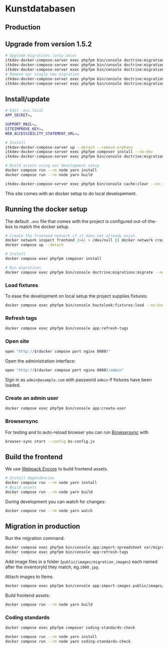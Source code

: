 # Kunstdatabasen

## Production

## Upgrade from version 1.5.2

```sh
# Upgrade migrations (only once)
itkdev-docker-compose-server exec phpfpm bin/console doctrine:migrations:list
itkdev-docker-compose-server exec phpfpm bin/console doctrine:migrations:sync-metadata-storage
itkdev-docker-compose-server exec phpfpm bin/console doctrine:migrations:version --add --all --no-interaction
# Remove our single new migration
itkdev-docker-compose-server exec phpfpm bin/console doctrine:migrations:version --delete 'DoctrineMigrations\Version20230801120357' --no-interaction
itkdev-docker-compose-server exec phpfpm bin/console doctrine:migrations:list
```

## Install/update

```sh
# Edit .env.local
APP_SECRET=…

SUPPORT_MAIL=…
SITEIMPROVE_KEY=…
WEB_ACCESSIBILITY_STATEMENT_URL=…

# Install
itkdev-docker-compose-server up --detach --remove-orphans
itkdev-docker-compose-server exec phpfpm composer install --no-dev
itkdev-docker-compose-server exec phpfpm bin/console doctrine:migrations:migrate --no-interaction

# Build assets using our development setup
docker compose run --rm node yarn install
docker compose run --rm node yarn build

itkdev-docker-compose-server exec phpfpm bin/console cache:clear --no-interaction
```

This site comes with an docker setup to do local developement.

## Running the docker setup

The default `.env` file that comes with the project is configured out-of-the-box
to match the docker setup.

```sh
# Create the frontend network if it does not already exist.
docker network inspect frontend 2>&1 > /dev/null || docker network create frontend
docker compose up --detach

# Install
docker compose exec phpfpm composer install

# Run migrations
docker compose exec phpfpm bin/console doctrine:migrations:migrate --no-interaction
```

### Load fixtures

To ease the development on local setup the project supplies fixtures:

```sh
docker compose exec phpfpm bin/console hautelook:fixtures:load --no-bundles
```

### Refresh tags

```sh
docker compose exec phpfpm bin/console app:refresh-tags
```

### Open site

```sh
open "http://$(docker compose port nginx 8080)"
```

Open the administration interface:

```sh
open "http://$(docker compose port nginx 8080)/admin"
```

Sign in as `admin@example.com` with password `admin` if fixtures have been
loaded.

### Create an admin user

```sh
docker compose exec phpfpm bin/console app:create-user
```

### Browsersync

For testing and to auto-reload browser you can run
[Browsersync](https://browsersync.io/) with

```sh
browser-sync start --config bs-config.js
```

## Build the frontend

We use [Webpack
Encore](https://symfony.com/doc/current/frontend.html#frontend-webpack-encore)
to build frontend assets.

```sh
# Install dependencies
docker compose run --rm node yarn install
# Build assets
docker compose run --rm node yarn build
```

During development you can watch for changes:

```sh
docker compose run --rm node yarn watch
```

## Migration in production

Run the migration command:

```sh
docker compose exec phpfpm bin/console app:import-spreadsheet var/migration.xls
docker compose exec phpfpm bin/console app:refresh-tags
```

Add image files in a folder (`public/images/migration_images`) each named after
the inventoryId they match, eg.`1000.jpg`.

Attach images to Items

```sh
docker compose exec phpfpm bin/console app:import-images public/images/migration_images
```

Build frontend assets:

```sh
docker compose run --rm node yarn build
```

### Coding standards

```sh
docker compose exec phpfpm composer coding-standards-check
```

```sh
docker compose run --rm node yarn install
docker compose run --rm node yarn coding-standards-check
```
